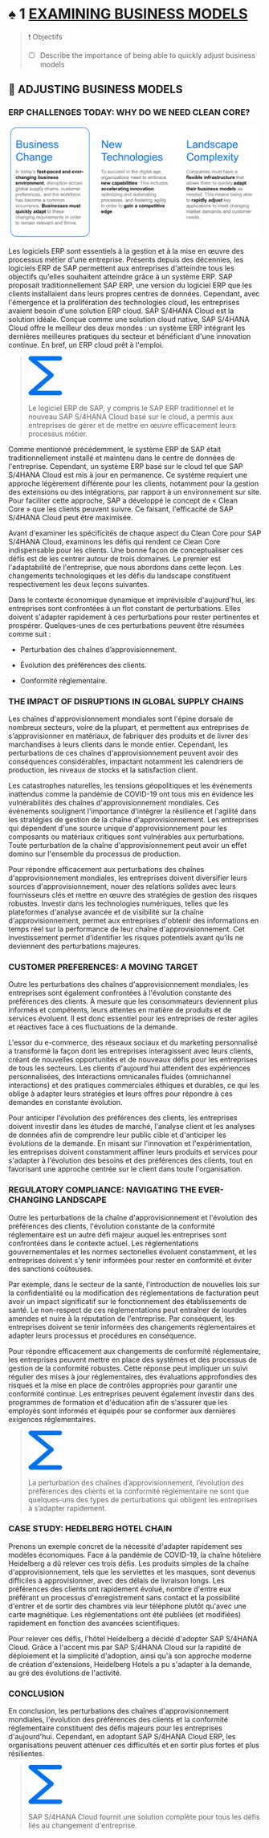 # ♠ 1 [EXAMINING BUSINESS MODELS](https://learning.sap.com/learning-journeys/managing-clean-core-for-sap-s-4hana-cloud/examining-business-models-1)

> :exclamation: Objectifs
>
> - [ ] Describe the importance of being able to quickly adjust business models

## :closed_book: ADJUSTING BUSINESS MODELS

### ERP CHALLENGES TODAY: WHY DO WE NEED CLEAN CORE?

![](./RESSOURCES/MCC100_01_U1L1_T1_001.png)

Les logiciels ERP sont essentiels à la gestion et à la mise en œuvre des processus métier d'une entreprise. Présents depuis des décennies, les logiciels ERP de SAP permettent aux entreprises d'atteindre tous les objectifs qu'elles souhaitent atteindre grâce à un système ERP. SAP proposait traditionnellement SAP ERP, une version du logiciel ERP que les clients installaient dans leurs propres centres de données. Cependant, avec l'émergence et la prolifération des technologies cloud, les entreprises avaient besoin d'une solution ERP cloud. SAP S/4HANA Cloud est la solution idéale. Conçue comme une solution cloud native, SAP S/4HANA Cloud offre le meilleur des deux mondes : un système ERP intégrant les dernières meilleures pratiques du secteur et bénéficiant d'une innovation continue. En bref, un ERP cloud prêt à l'emploi.

> ![](./RESSOURCES/299361_sum_blue_small.png)
>
> Le logiciel ERP de SAP, y compris le SAP ERP traditionnel et le nouveau SAP S/4HANA Cloud basé sur le cloud, a permis aux entreprises de gérer et de mettre en œuvre efficacement leurs processus métier.

Comme mentionné précédemment, le système ERP de SAP était traditionnellement installé et maintenu dans le centre de données de l'entreprise. Cependant, un système ERP basé sur le cloud tel que SAP S/4HANA Cloud est mis à jour en permanence. Ce système requiert une approche légèrement différente pour les clients, notamment pour la gestion des extensions ou des intégrations, par rapport à un environnement sur site. Pour faciliter cette approche, SAP a développé le concept de « Clean Core » que les clients peuvent suivre. Ce faisant, l'efficacité de SAP S/4HANA Cloud peut être maximisée.

Avant d'examiner les spécificités de chaque aspect du Clean Core pour SAP S/4HANA Cloud, examinons les défis qui rendent ce Clean Core indispensable pour les clients. Une bonne façon de conceptualiser ces défis est de les centrer autour de trois domaines. Le premier est l'adaptabilité de l'entreprise, que nous abordons dans cette leçon. Les changements technologiques et les défis du landscape constituent respectivement les deux leçons suivantes.

Dans le contexte économique dynamique et imprévisible d'aujourd'hui, les entreprises sont confrontées à un flot constant de perturbations. Elles doivent s'adapter rapidement à ces perturbations pour rester pertinentes et prospérer. Quelques-unes de ces perturbations peuvent être résumées comme suit :

- Perturbation des chaînes d’approvisionnement.

- Évolution des préférences des clients.

- Conformité réglementaire.

### THE IMPACT OF DISRUPTIONS IN GLOBAL SUPPLY CHAINS

Les chaînes d'approvisionnement mondiales sont l'épine dorsale de nombreux secteurs, voire de la plupart, et permettent aux entreprises de s'approvisionner en matériaux, de fabriquer des produits et de livrer des marchandises à leurs clients dans le monde entier. Cependant, les perturbations de ces chaînes d'approvisionnement peuvent avoir des conséquences considérables, impactant notamment les calendriers de production, les niveaux de stocks et la satisfaction client.

Les catastrophes naturelles, les tensions géopolitiques et les événements inattendus comme la pandémie de COVID-19 ont tous mis en évidence les vulnérabilités des chaînes d'approvisionnement mondiales. Ces événements soulignent l'importance d'intégrer la résilience et l'agilité dans les stratégies de gestion de la chaîne d'approvisionnement. Les entreprises qui dépendent d'une source unique d'approvisionnement pour les composants ou matériaux critiques sont vulnérables aux perturbations. Toute perturbation de la chaîne d'approvisionnement peut avoir un effet domino sur l'ensemble du processus de production.

Pour répondre efficacement aux perturbations des chaînes d'approvisionnement mondiales, les entreprises doivent diversifier leurs sources d'approvisionnement, nouer des relations solides avec leurs fournisseurs clés et mettre en œuvre des stratégies de gestion des risques robustes. Investir dans les technologies numériques, telles que les plateformes d'analyse avancée et de visibilité sur la chaîne d'approvisionnement, permet aux entreprises d'obtenir des informations en temps réel sur la performance de leur chaîne d'approvisionnement. Cet investissement permet d’identifier les risques potentiels avant qu’ils ne deviennent des perturbations majeures.

### CUSTOMER PREFERENCES: A MOVING TARGET

Outre les perturbations des chaînes d'approvisionnement mondiales, les entreprises sont également confrontées à l'évolution constante des préférences des clients. À mesure que les consommateurs deviennent plus informés et compétents, leurs attentes en matière de produits et de services évoluent. Il est donc essentiel pour les entreprises de rester agiles et réactives face à ces fluctuations de la demande.

L'essor du e-commerce, des réseaux sociaux et du marketing personnalisé a transformé la façon dont les entreprises interagissent avec leurs clients, créant de nouvelles opportunités et de nouveaux défis pour les entreprises de tous les secteurs. Les clients d'aujourd'hui attendent des expériences personnalisées, des interactions omnicanales fluides (omnichannel interactions) et des pratiques commerciales éthiques et durables, ce qui les oblige à adapter leurs stratégies et leurs offres pour répondre à ces demandes en constante évolution.

Pour anticiper l'évolution des préférences des clients, les entreprises doivent investir dans les études de marché, l'analyse client et les analyses de données afin de comprendre leur public cible et d'anticiper les évolutions de la demande. En misant sur l'innovation et l'expérimentation, les entreprises doivent constamment affiner leurs produits et services pour s'adapter à l'évolution des besoins et des préférences des clients, tout en favorisant une approche centrée sur le client dans toute l'organisation.

### REGULATORY COMPLIANCE: NAVIGATING THE EVER-CHANGING LANDSCAPE

Outre les perturbations de la chaîne d'approvisionnement et l'évolution des préférences des clients, l'évolution constante de la conformité réglementaire est un autre défi majeur auquel les entreprises sont confrontées dans le contexte actuel. Les réglementations gouvernementales et les normes sectorielles évoluent constamment, et les entreprises doivent s'y tenir informées pour rester en conformité et éviter des sanctions coûteuses.

Par exemple, dans le secteur de la santé, l'introduction de nouvelles lois sur la confidentialité ou la modification des réglementations de facturation peut avoir un impact significatif sur le fonctionnement des établissements de santé. Le non-respect de ces réglementations peut entraîner de lourdes amendes et nuire à la réputation de l'entreprise. Par conséquent, les entreprises doivent se tenir informées des changements réglementaires et adapter leurs processus et procédures en conséquence.

Pour répondre efficacement aux changements de conformité réglementaire, les entreprises peuvent mettre en place des systèmes et des processus de gestion de la conformité robustes. Cette réponse peut impliquer un suivi régulier des mises à jour réglementaires, des évaluations approfondies des risques et la mise en place de contrôles appropriés pour garantir une conformité continue. Les entreprises peuvent également investir dans des programmes de formation et d'éducation afin de s'assurer que les employés sont informés et équipés pour se conformer aux dernières exigences réglementaires.

> ![](./RESSOURCES/299361_sum_blue_small.png)
>
> La perturbation des chaînes d’approvisionnement, l’évolution des préférences des clients et la conformité réglementaire ne sont que quelques-uns des types de perturbations qui obligent les entreprises à s’adapter rapidement.

### CASE STUDY: HEDELBERG HOTEL CHAIN

Prenons un exemple concret de la nécessité d'adapter rapidement ses modèles économiques. Face à la pandémie de COVID-19, la chaîne hôtelière Heidelberg a dû relever ces trois défis. Les produits simples de la chaîne d'approvisionnement, tels que les serviettes et les masques, sont devenus difficiles à approvisionner, avec des délais de livraison longs. Les préférences des clients ont rapidement évolué, nombre d'entre eux préférant un processus d'enregistrement sans contact et la possibilité d'entrer et de sortir des chambres via leur téléphone plutôt qu'avec une carte magnétique. Les réglementations ont été publiées (et modifiées) rapidement en fonction des avancées scientifiques.

Pour relever ces défis, l'hôtel Heidelberg a décidé d'adopter SAP S/4HANA Cloud. Grâce à l'accent mis par SAP S/4HANA Cloud sur la rapidité de déploiement et la simplicité d'adoption, ainsi qu'à son approche moderne de création d'extensions, Heidelberg Hotels a pu s'adapter à la demande, au gré des évolutions de l'activité.

### CONCLUSION

En conclusion, les perturbations des chaînes d'approvisionnement mondiales, l'évolution des préférences des clients et la conformité réglementaire constituent des défis majeurs pour les entreprises d'aujourd'hui. Cependant, en adoptant SAP S/4HANA Cloud ERP, les organisations peuvent atténuer ces difficultés et en sortir plus fortes et plus résilientes.

> ![](./RESSOURCES/299361_sum_blue_small.png)
>
> SAP S/4HANA Cloud fournit une solution complète pour tous les défis liés au changement d'entreprise.
